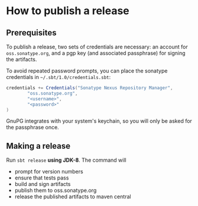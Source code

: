 # How to publish a release

## Prerequisites

To publish a release, two sets of credentials are necessary:
an account for `oss.sonatype.org`,
and a pgp key (and associated passphrase) for signing the artifacts.

To avoid repeated password prompts,
you can place the sonatype credentials in `~/.sbt/1.0/credentials.sbt`:

```scala
credentials += Credentials("Sonatype Nexus Repository Manager",
        "oss.sonatype.org",
        "<username>",
        "<password>"
)
```

GnuPG integrates with your system's keychain,
so you will only be asked for the passphrase once.

## Making a release

Run `sbt release` **using JDK-8**. The command will

* prompt for version numbers
* ensure that tests pass
* build and sign artifacts
* publish them to oss.sonatype.org
* release the published artifacts to maven central

